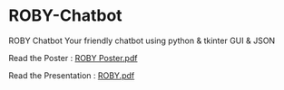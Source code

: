 # ROBY-Chatbot
ROBY Chatbot Your friendly chatbot using python &amp; tkinter GUI &amp; JSON

Read the Poster : [ROBY Poster.pdf](https://github.com/iiiiOreo/ROBY-Chatbot/files/14376895/ROBY.Poster.pdf)

Read the Presentation : [ROBY.pdf](https://github.com/iiiiOreo/ROBY-Chatbot/files/14376905/ROBY.pdf)
